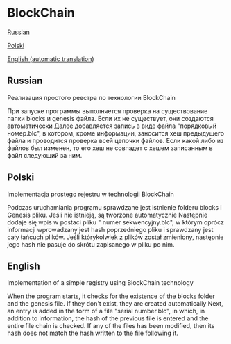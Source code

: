 # BlockChain

<p><a href="#anchor1">Russian</a></p>
<p><a href="#anchor2">Polski</a></p>
<p><a href="#anchor3">English (automatic translation)</a></p>


<p id="anchor1"></p>
<h2>Russian</h2>
<p>
Реализация простого реестра по технологии BlockChain

При запуске программы выполняется проверка на существование папки blocks и genesis файла.
Если их не существует, они создаются автоматически
Далее добавляется запись в виде файла "порядковый номер.blc", в котором, кроме информации, заносится хеш
предыдущего файла и проводится проверка всей цепочки файлов. Если какой либо из файлов был изменен,
то его хеш не совпадет с хешем записанным в файл следующий за ним.
</p>

<p id="anchor2"></p>
<h2>Polski</h2>
<p>
Implementacja prostego rejestru w technologii BlockChain

Podczas uruchamiania programu sprawdzane jest istnienie folderu blocks i Genesis pliku.
Jeśli nie istnieją, są tworzone automatycznie
Następnie dodaje się wpis w postaci pliku " numer sekwencyjny.blc", w którym oprócz informacji wprowadzany jest hash poprzedniego pliku i sprawdzany jest cały łańcuch plików. Jeśli którykolwiek z plików został zmieniony,
następnie jego hash nie pasuje do skrótu zapisanego w pliku po nim.</p>

<p id="anchor3"></p>
<h2>English</h2>
<p>
Implementation of a simple registry using BlockChain technology

When the program starts, it checks for the existence of the blocks folder and the genesis file.
If they don't exist, they are created automatically
Next, an entry is added in the form of a file "serial number.blc", in which, in addition to information, the hash
of the previous file is entered and the entire file chain is checked. If any of the files has been modified,
then its hash does not match the hash written to the file following it.
</p>
